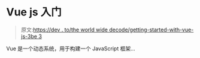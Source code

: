 # Vue js 入门

> 原文:[https://dev . to/the world wide decode/getting-started-with-vue-js-3be 3](https://dev.to/theworldwidecode/getting-started-with-vue-js-3be3)

Vue 是一个动态系统，用于构建一个 JavaScript 框架...